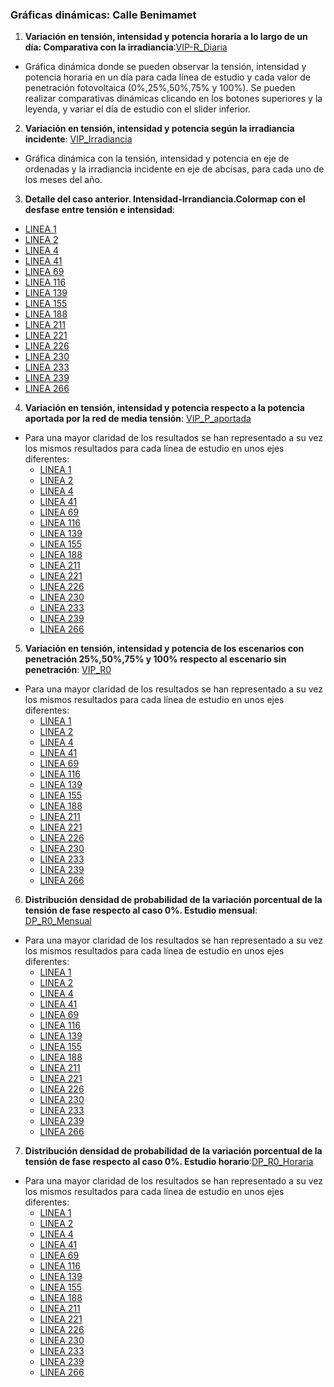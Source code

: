 ### Gráficas dinámicas: Calle Benimamet

1. **Variación en tensión, intensidad y potencia horaria a lo largo de un día: Comparativa con la irradiancia**:[VIP-R_Diaria](https://juliauru.github.io/D.Benimamet/Curva_diaria_1.html)
* Gráfica dinámica donde se pueden observar la tensión, intensidad y potencia horaria en un día para cada línea de estudio y cada valor de penetración fotovoltaica (0%,25%,50%,75% y 100%). Se pueden realizar comparativas dinámicas clicando en los botones superiores y la leyenda, y variar el día de estudio con el slider inferior.
2. **Variación en tensión, intensidad y potencia según la irradiancia incidente**: [VIP_Irradiancia](https://juliauru.github.io/D.Benimamet/VIP_anual_TY_2.html)
* Gráfica dinámica con la tensión, intensidad y potencia en eje de ordenadas y la irradiancia incidente en eje de abcisas, para cada uno de los meses del año.
3. **Detalle del caso anterior. Intensidad-Irrandiancia.Colormap con el desfase entre tensión e intensidad**:
  * [LINEA 1](https://juliauru.github.io/D.Benimamet/Iangle_9/Ia_line1.html)
  * [LINEA 2](https://juliauru.github.io/D.Benimamet/Iangle_9/Ia_line2.html)
  * [LINEA 4](https://juliauru.github.io/D.Benimamet/Iangle_9/Ia_line4.html)
  * [LINEA 41](https://juliauru.github.io/D.Benimamet/Iangle_9/Ia_line41.html)
  * [LINEA 69](https://juliauru.github.io/D.Benimamet/Iangle_9/Ia_line69.html)
  * [LINEA 116](https://juliauru.github.io/D.Benimamet/Iangle_9/Ia_line116.html)
  * [LINEA 139](https://juliauru.github.io/D.Benimamet/Iangle_9/Ia_line139.html)
  * [LINEA 155](https://juliauru.github.io/D.Benimamet/Iangle_9/Ia_line155.html)
  * [LINEA 188](https://juliauru.github.io/D.Benimamet/Iangle_9/Ia_line188.html)
  * [LINEA 211](https://juliauru.github.io/D.Benimamet/Iangle_9/Ia_line211.html)
  * [LINEA 221](https://juliauru.github.io/D.Benimamet/Iangle_9/Ia_line221.html)
  * [LINEA 226](https://juliauru.github.io/D.Benimamet/Iangle_9/Ia_line226.html)
  * [LINEA 230](https://juliauru.github.io/D.Benimamet/Iangle_9/Ia_line230.html)
  * [LINEA 233](https://juliauru.github.io/D.Benimamet/Iangle_9/Ia_line233.html)
  * [LINEA 239](https://juliauru.github.io/D.Benimamet/Iangle_9/Ia_line239.html)
  * [LINEA 266](https://juliauru.github.io/D.Benimamet/Iangle_9/Ia_line266.html)
4. **Variación en tensión, intensidad y potencia respecto a la potencia aportada por la red de media tensión**: [VIP_P_aportada](https://juliauru.github.io/D.Benimamet/VIP_anual_CG_4.html)
* Para una mayor claridad de los resultados se han representado a su vez los mismos resultados para cada línea de estudio en unos ejes diferentes:
  * [LINEA 1](https://juliauru.github.io/D.Benimamet/R_Autoconsumo_4/CG_line1.html)
  * [LINEA 2](https://juliauru.github.io/D.Benimamet/R_Autoconsumo_4/CG_line2.html)
  * [LINEA 4](https://juliauru.github.io/D.Benimamet/R_Autoconsumo_4/CG_line4.html)
  * [LINEA 41](https://juliauru.github.io/D.Benimamet/R_Autoconsumo_4/CG_line41.html)
  * [LINEA 69](https://juliauru.github.io/D.Benimamet/R_Autoconsumo_4/CG_line69.html)
  * [LINEA 116](https://juliauru.github.io/D.Benimamet/R_Autoconsumo_4/CG_line116.html)
  * [LINEA 139](https://juliauru.github.io/D.Benimamet/R_Autoconsumo_4/CG_line139.html)
  * [LINEA 155](https://juliauru.github.io/D.Benimamet/R_Autoconsumo_4/CG_line155.html)
  * [LINEA 188](https://juliauru.github.io/D.Benimamet/R_Autoconsumo_4/CG_line188.html)
  * [LINEA 211](https://juliauru.github.io/D.Benimamet/R_Autoconsumo_4/CG_line211.html)
  * [LINEA 221](https://juliauru.github.io/D.Benimamet/R_Autoconsumo_4/CG_line221.html)
  * [LINEA 226](https://juliauru.github.io/D.Benimamet/R_Autoconsumo_4/CG_line226.html)
  * [LINEA 230](https://juliauru.github.io/D.Benimamet/R_Autoconsumo_4/CG_line230.html)
  * [LINEA 233](https://juliauru.github.io/D.Benimamet/R_Autoconsumo_4/CG_line233.html)
  * [LINEA 239](https://juliauru.github.io/D.Benimamet/R_Autoconsumo_4/CG_line239.html)
  * [LINEA 266](https://juliauru.github.io/D.Benimamet/R_Autoconsumo_4/CG_line266.html)
  
5. **Variación en tensión, intensidad y potencia de los escenarios con penetración 25%,50%,75% y 100% respecto al escenario sin penetración**: [VIP_R0](https://juliauru.github.io/D.Benimamet/VIP_anual_R_0_5.html)
* Para una mayor claridad de los resultados se han representado a su vez los mismos resultados para cada línea de estudio en unos ejes diferentes:
  * [LINEA 1](https://juliauru.github.io/D.Benimamet/R0_5/R0_line1.html)
  * [LINEA 2](https://juliauru.github.io/D.Benimamet/R0_5/R0_line2.html)
  * [LINEA 4](https://juliauru.github.io/D.Benimamet/R0_5/R0_line4.html)
  * [LINEA 41](https://juliauru.github.io/D.Benimamet/R0_5/R0_line41.html)
  * [LINEA 69](https://juliauru.github.io/D.Benimamet/R0_5/R0_line69.html)
  * [LINEA 116](https://juliauru.github.io/D.Benimamet/R0_5/R0_line116.html)
  * [LINEA 139](https://juliauru.github.io/D.Benimamet/R0_5/R0_line139.html)
  * [LINEA 155](https://juliauru.github.io/D.Benimamet/R0_5/R0_line155.html)
  * [LINEA 188](https://juliauru.github.io/D.Benimamet/R0_5/R0_line188.html)
  * [LINEA 211](https://juliauru.github.io/D.Benimamet/R0_5/R0_line211.html)
  * [LINEA 221](https://juliauru.github.io/D.Benimamet/R0_5/R0_line221.html)
  * [LINEA 226](https://juliauru.github.io/D.Benimamet/R0_5/R0_line226.html)
  * [LINEA 230](https://juliauru.github.io/D.Benimamet/R0_5/R0_line230.html)
  * [LINEA 233](https://juliauru.github.io/D.Benimamet/R0_5/R0_line233.html)
  * [LINEA 239](https://juliauru.github.io/D.Benimamet/R0_5/R0_line239.html)
  * [LINEA 266](https://juliauru.github.io/D.Benimamet/R0_5/R0_line266.html)
  
6. **Distribución densidad de probabilidad de la variación porcentual de la tensión de fase respecto al caso 0%. Estudio mensual**: [DP_R0_Mensual](https://juliauru.github.io/D.Benimamet/R0_VIP_6.html)
* Para una mayor claridad de los resultados se han representado a su vez los mismos resultados para cada línea de estudio en unos ejes diferentes:
  * [LINEA 1](https://juliauru.github.io/D.Benimamet/R0_VIP_6/R0_line1.html)
  * [LINEA 2](https://juliauru.github.io/D.Benimamet/R0_VIP_6/R0_line2.html)
  * [LINEA 4](https://juliauru.github.io/D.Benimamet/R0_VIP_6/R0_line4.html)
  * [LINEA 41](https://juliauru.github.io/D.Benimamet/R0_VIP_6/R0_line41.html)
  * [LINEA 69](https://juliauru.github.io/D.Benimamet/R0_VIP_6/R0_line69.html)
  * [LINEA 116](https://juliauru.github.io/D.Benimamet/R0_VIP_6/R0_line116.html)
  * [LINEA 139](https://juliauru.github.io/D.Benimamet/R0_VIP_6/R0_line139.html)
  * [LINEA 155](https://juliauru.github.io/D.Benimamet/R0_VIP_6/R0_line155.html)
  * [LINEA 188](https://juliauru.github.io/D.Benimamet/R0_VIP_6/R0_line188.html)
  * [LINEA 211](https://juliauru.github.io/D.Benimamet/R0_VIP_6/R0_line211.html)
  * [LINEA 221](https://juliauru.github.io/D.Benimamet/R0_VIP_6/R0_line221.html)
  * [LINEA 226](https://juliauru.github.io/D.Benimamet/R0_VIP_6/R0_line226.html)
  * [LINEA 230](https://juliauru.github.io/D.Benimamet/R0_VIP_6/R0_line230.html)
  * [LINEA 233](https://juliauru.github.io/D.Benimamet/R0_VIP_6/R0_line233.html)
  * [LINEA 239](https://juliauru.github.io/D.Benimamet/R0_VIP_6/R0_line239.html)
  * [LINEA 266](https://juliauru.github.io/D.Benimamet/R0_VIP_6/R0_line266.html)
  
 7. **Distribución densidad de probabilidad de la variación porcentual de la tensión de fase respecto al caso 0%. Estudio horario**:[DP_R0_Horaria](https://juliauru.github.io/D.Benimamet/R0_VIP_h_8.html) 
* Para una mayor claridad de los resultados se han representado a su vez los mismos resultados para cada línea de estudio en unos ejes diferentes:
  * [LINEA 1](https://juliauru.github.io/D.Benimamet/R0_VIP_h_8/R0_h_line1.html)
  * [LINEA 2](https://juliauru.github.io/D.Benimamet/R0_VIP_h_8/R0_h_line2.html)
  * [LINEA 4](https://juliauru.github.io/D.Benimamet/R0_VIP_h_8/R0_h_line4.html)
  * [LINEA 41](https://juliauru.github.io/D.Benimamet/R0_VIP_h_8/R0_h_line41.html)
  * [LINEA 69](https://juliauru.github.io/D.Benimamet/R0_VIP_h_8/R0_h_line69.html)
  * [LINEA 116](https://juliauru.github.io/D.Benimamet/R0_VIP_h_8/R0_h_line116.html)
  * [LINEA 139](https://juliauru.github.io/D.Benimamet/R0_VIP_h_8/R0_h_line139.html)
  * [LINEA 155](https://juliauru.github.io/D.Benimamet/R0_VIP_h_8/R0_h_line155.html)
  * [LINEA 188](https://juliauru.github.io/D.Benimamet/R0_VIP_h_8/R0_h_line188.html)
  * [LINEA 211](https://juliauru.github.io/D.Benimamet/R0_VIP_h_8/R0_h_line211.html)
  * [LINEA 221](https://juliauru.github.io/D.Benimamet/R0_VIP_h_8/R0_h_line221.html)
  * [LINEA 226](https://juliauru.github.io/D.Benimamet/R0_VIP_h_8/R0_h_line226.html)
  * [LINEA 230](https://juliauru.github.io/D.Benimamet/R0_VIP_h_8/R0_h_line230.html)
  * [LINEA 233](https://juliauru.github.io/D.Benimamet/R0_VIP_h_8/R0_h_line233.html)
  * [LINEA 239](https://juliauru.github.io/D.Benimamet/R0_VIP_h_8/R0_h_line239.html)
  * [LINEA 266](https://juliauru.github.io/D.Benimamet/R0_VIP_h_8/R0_h_line266.html) 
